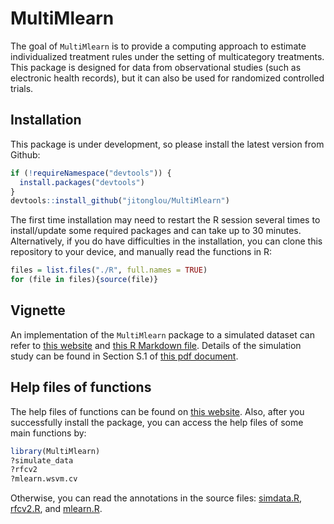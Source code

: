 MultiMlearn
================

The goal of `MultiMlearn` is to provide a computing approach to estimate
individualized treatment rules under the setting of multicategory
treatments. This package is designed for data from observational studies
(such as electronic health records), but it can also be used for
randomized controlled trials.

## Installation

This package is under development, so please install the latest version
from Github:

``` r
if (!requireNamespace("devtools")) {
  install.packages("devtools")
}
devtools::install_github("jitonglou/MultiMlearn")
```

The first time installation may need to restart the R session several
times to install/update some required packages and can take up to 30
minutes. Alternatively, if you do have difficulties in the installation,
you can clone this repository to your device, and manually read the
functions in R:

``` r
files = list.files("./R", full.names = TRUE)
for (file in files){source(file)}
```

## Vignette

An implementation of the `MultiMlearn` package to a simulated dataset
can refer to [this
website](https://jitonglou.github.io/MultiMlearn/articles/example.html)
and [this R Markdown
file](https://github.com/jitonglou/MultiMlearn/blob/master/vignettes/example.Rmd).
Details of the simulation study can be found in Section S.1 of [this pdf
document](https://github.com/jitonglou/MultiMlearn/blob/master/doc/supp_v3.pdf).

## Help files of functions

The help files of functions can be found on [this
website](https://jitonglou.github.io/MultiMlearn/reference/index.html).
Also, after you successfully install the package, you can access the
help files of some main functions by:

``` r
library(MultiMlearn)
?simulate_data
?rfcv2
?mlearn.wsvm.cv
```

Otherwise, you can read the annotations in the source files:
[simdata.R](https://github.com/jitonglou/MultiMlearn/blob/master/R/simdata.R),
[rfcv2.R](https://github.com/jitonglou/MultiMlearn/blob/master/R/rfcv2.R),
and
[mlearn.R](https://github.com/jitonglou/MultiMlearn/blob/master/R/mlearn.R).
